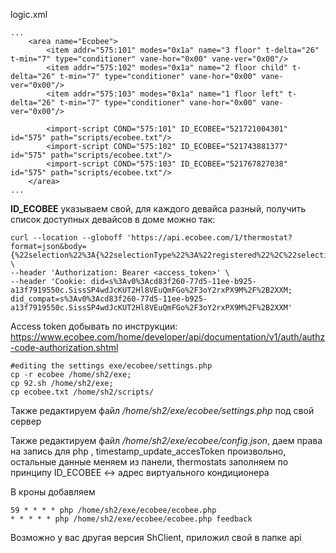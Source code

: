 logic.xml
```
...
	<area name="Ecobee">
		<item addr="575:101" modes="0x1a" name="3 floor" t-delta="26" t-min="7" type="conditioner" vane-hor="0x00" vane-ver="0x00"/>
		<item addr="575:102" modes="0x1a" name="2 floor child" t-delta="26" t-min="7" type="conditioner" vane-hor="0x00" vane-ver="0x00"/>
		<item addr="575:103" modes="0x1a" name="1 floor left" t-delta="26" t-min="7" type="conditioner" vane-hor="0x00" vane-ver="0x00"/>
	
		<import-script COND="575:101" ID_ECOBEE="521721004301" id="575" path="scripts/ecobee.txt"/> 
		<import-script COND="575:102" ID_ECOBEE="521743881377" id="575" path="scripts/ecobee.txt"/>
		<import-script COND="575:103" ID_ECOBEE="521767827038" id="575" path="scripts/ecobee.txt"/>
	</area>
...
```
**ID_ECOBEE** указываем свой, для каждого девайса разный, получить список доступных девайсов в доме можно так: 

```
curl --location --globoff 'https://api.ecobee.com/1/thermostat?format=json&body={%22selection%22%3A{%22selectionType%22%3A%22registered%22%2C%22selectionMatch%22%3A%22%22%2C%22includeRuntime%22%3Atrue%2C%22includeSettings%22%3Atrue}}' \
--header 'Authorization: Bearer <access_token>' \
--header 'Cookie: did=s%3Av0%3Acd83f260-77d5-11ee-b925-a13f7919550c.SissSP4wdJcKUT2Hl8VEuQmFGo%2F3oY2rxPX9M%2F%2B2XXM; did_compat=s%3Av0%3Acd83f260-77d5-11ee-b925-a13f7919550c.SissSP4wdJcKUT2Hl8VEuQmFGo%2F3oY2rxPX9M%2F%2B2XXM'
```


Access token добывать по инструкции: https://www.ecobee.com/home/developer/api/documentation/v1/auth/authz-code-authorization.shtml
```
#editing the settings exe/ecobee/settings.php 
cp -r ecobee /home/sh2/exe;
cp 92.sh /home/sh2/exe;
cp ecobee.txt /home/sh2/scripts/
```
Также редактируем файл _/home/sh2/exe/ecobee/settings.php_ под свой сервер


Также редактируем файл _/home/sh2/exe/ecobee/config.json_, даем права на запись для php , timestamp_update_accesToken произвольно, остальные данные меняем из панели, thermostats заполняем по принципу ID_ECOBEE <-> адрес виртуального кондиционера 

В кроны добавляем 
```
59 * * * * php /home/sh2/exe/ecobee/ecobee.php
* * * * * php /home/sh2/exe/ecobee/ecobee.php feedback
```

Возможно у вас другая версия ShClient, приложил свой в папке api
